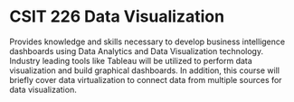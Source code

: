 # CSIT 226 Data Visualization
Provides knowledge and skills necessary to develop business intelligence dashboards using Data Analytics and Data Visualization technology. Industry leading tools like Tableau will be utilized to perform data visualization and build graphical dashboards. In addition, this course will briefly cover data virtualization to connect data from multiple sources for data visualization.





